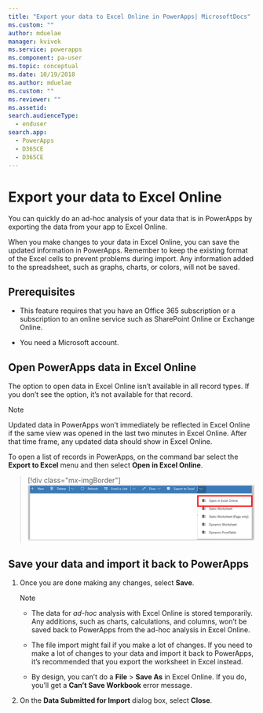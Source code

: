 ```yaml
---
title: "Export your data to Excel Online in PowerApps| MicrosoftDocs"
ms.custom: ""
author: mduelae
manager: kvivek
ms.service: powerapps
ms.component: pa-user
ms.topic: conceptual
ms.date: 10/19/2018
ms.author: mduelae
ms.custom: ""
ms.reviewer: ""
ms.assetid: 
search.audienceType: 
  - enduser
search.app: 
  - PowerApps
  - D365CE
  - D365CE
---
```

# Export your data to Excel Online 

You can quickly do an ad-hoc analysis of your data that is in PowerApps by exporting the data from your app to Excel Online.
  
When you make changes to your data in Excel Online, you can save the updated information in PowerApps. Remember to keep the existing format of the Excel cells to prevent problems during import. Any information added to the spreadsheet, such as graphs, charts, or colors, will not be saved.  
  
## Prerequisites  
  
- This feature requires that you have an Office 365 subscription or a subscription to an online service such as SharePoint Online or Exchange Online.
  
- You need a Microsoft account.    
  
## Open PowerApps data in Excel Online  

The option to open data in Excel Online isn’t available in all record types. If you don’t see the option, it’s not available for that record.  
  
> [!NOTE]
> Updated data in PowerApps won’t immediately be reflected in Excel Online if the same view was opened in the last two minutes in Excel Online. After that time frame, any updated data should show in Excel Online.
  
To open a list of records in PowerApps, on the command bar select the **Export to Excel** menu and then select **Open in Excel Online**.  
> [!div class="mx-imgBorder"] 
> ![Export to Excel Online](media/exportexcelonline.png "Export to Excel Online")  

  
## Save your data and import it back to PowerApps  
  
1. Once you are done making any changes, select **Save**.  
  
   > [!NOTE]
   > - The data for *ad-hoc* analysis with Excel Online is stored temporarily. Any additions, such as charts, calculations, and columns, won’t be saved back to PowerApps from the ad-hoc analysis in Excel Online.  
   > 
   > - The file import might fail if you make a lot of changes. If you need to make a lot of changes to your data and import it back to PowerApps, it’s recommended that you export the worksheet in Excel instead.  
   > 
   > - By design, you can’t do a **File** > **Save As** in Excel Online. If you do, you’ll get a **Can’t Save Workbook** error message.   
2. On the **Data Submitted for Import** dialog box, select **Close**.  
  

  

 
